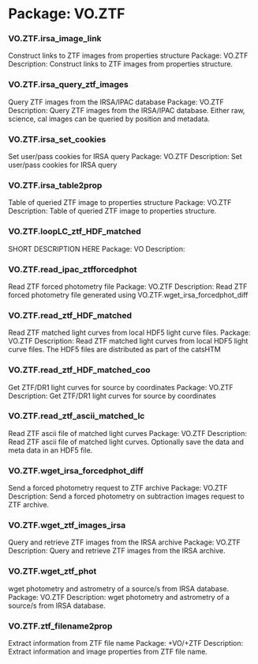 # Package: VO.ZTF


### VO.ZTF.irsa_image_link

Construct links to ZTF images from properties structure Package: VO.ZTF Description: Construct links to ZTF images from properties structure.


### VO.ZTF.irsa_query_ztf_images

Query ZTF images from the IRSA/IPAC database Package: VO.ZTF Description: Query ZTF images from the IRSA/IPAC database. Either raw, science, cal images can be queried by position and metadata.


### VO.ZTF.irsa_set_cookies

Set user/pass cookies for IRSA query Package: VO.ZTF Description: Set user/pass cookies for IRSA query


### VO.ZTF.irsa_table2prop

Table of queried ZTF image to properties structure Package: VO.ZTF Description: Table of queried ZTF image to properties structure.


### VO.ZTF.loopLC_ztf_HDF_matched

SHORT DESCRIPTION HERE Package: VO Description:


### VO.ZTF.read_ipac_ztfforcedphot

Read ZTF forced photometry file Package: VO.ZTF Description: Read ZTF forced photometry file generated using VO.ZTF.wget_irsa_forcedphot_diff


### VO.ZTF.read_ztf_HDF_matched

Read ZTF matched light curves from local HDF5 light curve files. Package: VO.ZTF Description: Read ZTF matched light curves from local HDF5 light curve files. The HDF5 files are distributed as part of the catsHTM


### VO.ZTF.read_ztf_HDF_matched_coo

Get ZTF/DR1 light curves for source by coordinates Package: VO.ZTF Description: Get ZTF/DR1 light curves for source by coordinates


### VO.ZTF.read_ztf_ascii_matched_lc

Read ZTF ascii file of matched light curves Package: VO.ZTF Description: Read ZTF ascii file of matched light curves. Optionally save the data and meta data in an HDF5 file.


### VO.ZTF.wget_irsa_forcedphot_diff

Send a forced photometry request to ZTF archive Package: VO.ZTF Description: Send a forced photometry on subtraction images request to ZTF archive.


### VO.ZTF.wget_ztf_images_irsa

Query and retrieve ZTF images from the IRSA archive Package: VO.ZTF Description: Query and retrieve ZTF images from the IRSA archive.


### VO.ZTF.wget_ztf_phot

wget photometry and astrometry of a source/s from IRSA database. Package: VO.ZTF Description: wget photometry and astrometry of a source/s from IRSA database.


### VO.ZTF.ztf_filename2prop

Extract information from ZTF file name Package: +VO/+ZTF Description: Extract information and image properties from ZTF file name.


